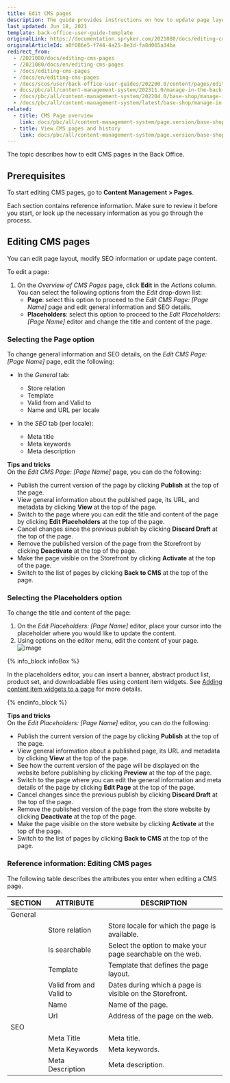 ```yaml
---
title: Edit CMS pages
description: The guide provides instructions on how to update page layout, SEO data and page content in the Back Office.
last_updated: Jun 18, 2021
template: back-office-user-guide-template
originalLink: https://documentation.spryker.com/2021080/docs/editing-cms-pages
originalArticleId: a0f086e5-f744-4a25-8e3d-fa8d065a34ba
redirect_from:
  - /2021080/docs/editing-cms-pages
  - /2021080/docs/en/editing-cms-pages
  - /docs/editing-cms-pages
  - /docs/en/editing-cms-pages
  - /docs/scos/user/back-office-user-guides/202200.0/content/pages/editing-cms-pages.html
  - docs/pbc/all/content-management-system/202311.0/manage-in-the-back-office/pages/edit-cms-pages.html
  - /docs/pbc/all/content-management-system/202204.0/base-shop/manage-in-the-back-office/pages/edit-cms-pages.html
  - /docs/pbc/all/content-management-system/latest/base-shop/manage-in-the-back-office/pages/edit-cms-pages.html
related:
  - title: CMS Page overview
    link: docs/pbc/all/content-management-system/page.version/base-shop/cms-feature-overview/cms-pages-overview.html
  - title: View CMS pages and history
    link: docs/pbc/all/content-management-system/page.version/base-shop/manage-in-the-back-office/pages/view-cms-pages-and-history.html
---
```


The topic describes how to edit CMS pages in the Back Office.

## Prerequisites

To start editing CMS pages, go to **Content Management&nbsp;<span aria-label="and then">></span> Pages**.

Each section contains reference information. Make sure to review it before you start, or look up the necessary information as you go through the process.

## Editing CMS pages

You can edit page layout, modify SEO information or update page content.

To edit a page:
1. On the *Overview of CMS Pages* page, click **Edit** in the *Actions* column. You can select the following options from the *Edit* drop-down list:
    - **Page**: select this option to proceed to the *Edit CMS Page: [Page Name]* page and edit general information and SEO details.
    - **Placeholders**: select this option to proceed to the *Edit Placeholders: [Page Name]* editor and change the title and content of the page.

### Selecting the Page option

To change general information and SEO details, on the *Edit CMS Page: [Page Name]* page, edit the following:
- In the *General* tab:
  - Store relation
  - Template
  - Valid from and Valid to
  - Name and URL per locale

- In the *SEO* tab (per locale):
  - Meta title
  - Meta keywords
  - Meta description

**Tips and tricks**
<br>On the *Edit CMS Page: [Page Name]* page, you can do the following:

- Publish the current version of the page by clicking **Publish** at the top of the page.
- View general information about the published page, its URL, and metadata by clicking **View** at the top of the page.
- Switch to the page where you can edit the title and content of the page by clicking **Edit Placeholders** at the top of the page.
- Cancel changes since the previous publish by clicking **Discard Draft** at the top of the page.
- Remove the published version of the page from the Storefront by clicking **Deactivate** at the top of the page.
- Make the page visible on the Storefront by clicking **Activate** at the top of the page.
- Switch to the list of pages by clicking **Back to CMS** at the top of the page.

### Selecting the Placeholders option

To change the title and content of the page:
1. On the *Edit Placeholders: [Page Name]* editor, place your cursor into the placeholder where you would like to update the content.
2. Using options on the editor menu, edit the content of your page.
![image](https://spryker.s3.eu-central-1.amazonaws.com/docs/User+Guides/Back+Office+User+Guides/Content+Management+System/Pages/Editing+CMS+Pages/placeholders.png)

{% info_block infoBox %}

In the placeholders editor, you can insert a banner, abstract product list, product set, and downloadable files using content item widgets. See [Adding content item widgets to a page](/docs/pbc/all/content-management-system/{{page.version}}/base-shop/manage-in-the-back-office/pages/add-content-items-to-cms-pages.html) for more details.

{% endinfo_block %}

**Tips and tricks**
<br>On the *Edit Placeholders: [Page Name]* editor, you can do the following:

- Publish the current version of the page by clicking **Publish** at the top of the page.
- View general information about a published page, its URL and metadata by clicking **View** at the top of the page.
- See how the current version of the page will be displayed on the website before publishing by clicking **Preview** at the top of the page.
- Switch to the page where you can edit the general information and meta details of the page by clicking **Edit Page** at the top of the page.
- Cancel changes since the previous publish by clicking **Discard Draft** at the top of the page.
- Remove the published version of the page from the store website by clicking **Deactivate** at the top of the page.
- Make the page visible on the store website by clicking **Activate** at the top of the page.
- Switch to the list of pages by clicking **Back to CMS** at the top of the page.

### Reference information: Editing CMS pages

The following table describes the attributes you enter when editing a CMS page.

| SECTION | ATTRIBUTE |  DESCRIPTION |
| --- | --- | --- |
| General |  |  |
| | Store relation |  Store locale for which the page is available. |
| | Is searchable | Select the option to make your page searchable on the web. |
| | Template | Template that defines the page layout.  |
| | Valid from and Valid to | Dates during which a page is visible on the Storefront. |
| | Name | Name of the page. |
| | Url | Address of the page on the web. |
| SEO | | |
|  | Meta Title | Meta title. |
|  | Meta Keywords  | Meta keywords.  |
|  | Meta Description | Meta description. |
